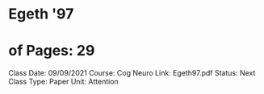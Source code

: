 # Egeth '97

# of Pages: 29
Class Date: 09/09/2021
Course: Cog Neuro
Link: Egeth97.pdf
Status: Next Class
Type: Paper
Unit: Attention